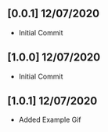 ## [0.0.1] 12/07/2020
* Initial Commit

## [1.0.0] 12/07/2020
* Initial Commit

## [1.0.1] 12/07/2020
* Added Example Gif
